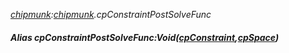 _[chipmunk](../../modules/chipmunk/chipmunk-module.md):[chipmunk](../../modules/chipmunk/chipmunk-module.md).cpConstraintPostSolveFunc_
##### Alias cpConstraintPostSolveFunc:Void([cpConstraint](../../modules/chipmunk/chipmunk-cpconstraint.md),[cpSpace](../../modules/chipmunk/chipmunk-cpspace.md))
